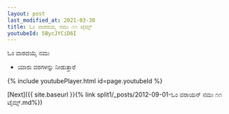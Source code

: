 ```yaml
---
layout: post
last_modified_at: 2021-03-30
title: ಓಂ ವಾರದಯೈ ನಮಃ ೧೧ ಟೈಮ್ಸ್
youtubeId: 5BycJYCiD6I
---
```

 
 
 ಓಂ ವಾರದಯೈ ನಮಃ  
 
 -  ಯಾರು ವರಗಳನ್ನು ನೀಡುತ್ತಾರೆ 
 
  
 
  
 
 
 
 
 
 


{% include youtubePlayer.html id=page.youtubeId %}
 
[Next]({{ site.baseurl }}{% link  split1/_posts/2012-09-01-ಓಂ ವರಾಯನ್ ನಮಃ ೧೧ ಟೈಮ್ಸ್.md%})
 

